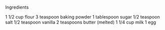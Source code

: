 
Ingredients


1 1/2 cup flour
3 teaspoon baking powder
1 tablespoon sugar
1/2 teaspoon salt
1/2 teaspoon vanilla
2 teaspoons butter (melted)
1 1/4 cup milk
1 egg
